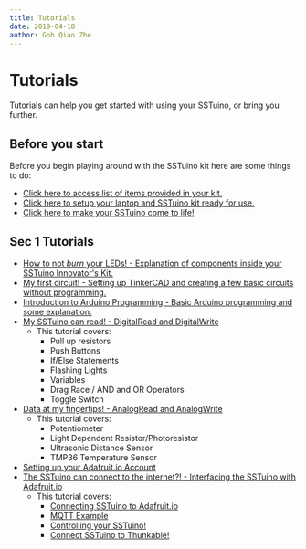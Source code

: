 ```yaml
---
title: Tutorials
date: 2019-04-18
author: Goh Qian Zhe
---
```


# Tutorials

Tutorials can help you get started with using your SSTuino, or bring you further.

## Before you start

Before you begin playing around with the SSTuino kit here are some things to do:

* [Click here to access list of items provided in your kit.](partsList.md)
* [Click here to setup your laptop and SSTuino kit ready for use.](gettingStarted.md)
* [Click here to make your SSTuino come to life!](helloWorld.md)

## Sec 1 Tutorials

* [How to not *burn* your LEDs! - Explanation of components inside your SSTuino Innovator's Kit.](Sec1/electronicBasics.md)
* [My first circuit! - Setting up TinkerCAD and creating a few basic circuits without programming.](Sec1/tinkercad.md)
* [Introduction to Arduino Programming - Basic Arduino programming and some explanation.](Sec1/sstuinoProgram.md)
* [My SSTuino can read! - DigitalRead and DigitalWrite](Sec1/digitalRead.md)
    * This tutorial covers:
        * Pull up resistors
        * Push Buttons
        * If/Else Statements
        * Flashing Lights
        * Variables
        * Drag Race / AND and OR Operators
        * Toggle Switch
* [Data at my fingertips! - AnalogRead and AnalogWrite](Sec1/dataInput.md)
    * This tutorial covers:
        * Potentiometer
        * Light Dependent Resistor/Photoresistor
        * Ultrasonic Distance Sensor
        * TMP36 Temperature Sensor
* [Setting up your Adafruit.io Account](Sec1/adafruitio.md)
* [The SSTuino can connect to the internet?! - Interfacing the SSTuino with Adafruit.io](Sec1/sstuinoIoT.md)
    * This tutorial covers:
        * [Connecting SSTuino to Adafruit.io](Sec1/sstuinoIoT.md/#connecting-sstuino-to-adafruitio)
        * [MQTT Example](Sec1/sstuinoIoT.md/#mqtt-example)
        * [Controlling your SSTuino!](Sec1/sstuinoIoT.md/#controlling-your-sstuino)
        * [Connect SSTuino to Thunkable!](/Sec1/sstuinoIoT.md/#connect-sstuino-to-thunkable)
